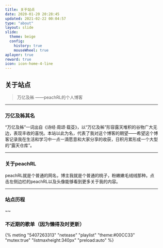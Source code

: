 ```yaml
---
title: 关于站点
date: 2020-01-20 20:28:45
updated: 2021-02-22 00:04:57
type: "about"
layout: slide
slide:
  theme: beige
  config:
    history: true
    mouseWheel: true
aplayer: true
reward: true
icon: icon-home-4-line
---
```


## 关于站点

>万亿及秭 
>——peachRL的个人博客

---

### 万亿及秭其名

“万亿及秭”一词出自《诗经·周颂·载芟》，以“万亿及秭”形容露天堆积的谷物广大无边，表现丰收的喜悦。本站以此为名，代表了我对这个博客的期望——希望这个博客记录我在生活和学习中一点一滴愿意和大家分享的收获，日积月累形成一个大型的“露天仓库”。

---

### 关于peachRL

peachRL就是个普通的网名，博主我就是个普通的桃子，粉嫩嫩毛绒绒那种。点击左侧边栏的peachRL以及头像能够看到更多关于我的内容。

---

### 站点历程

~~

### 不近期的歌单（因为懒得及时更新）

{% meting "5407263313" "netease" "playlist" "theme:#00CC33" "mutex:true" "listmaxheight:340px" "preload:auto" %}
